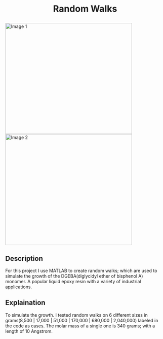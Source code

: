 # <p align = "center">Random Walks</p>

<div>
<img src = "https://github.com/user-attachments/assets/c8733ba3-cabb-4231-961b-0a37a060d190" alt="Image 1" width= "400" height= "350" />
<img src = "https://github.com/user-attachments/assets/2641e5c8-fb54-49a2-b7e2-f17bed28f6e5" alt="Image 2" width= "400" height= "350"/>
</div>

## Description
For this project I use MATLAB to create random walks; which are used to simulate the growth of the DGEBA(diglycidyl ether of bisphenol A) monomer. A popular liquid epoxy resin with a variety of industrial applications.

## Explaination
To simulate the growth. I tested random walks on 6 different sizes in grams(8,500 | 17,000 | 51,000 | 170,000 | 680,000 | 2,040,000) labeled in the code as cases. The molar mass of a single one is 340 grams; with a length of 10 Angstrom.

